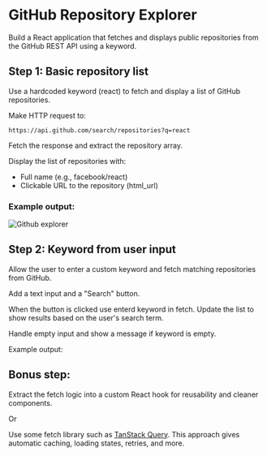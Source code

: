 # GitHub Repository Explorer
Build a React application that fetches and displays public repositories from the GitHub REST API using a keyword. 

## Step 1: Basic repository list
Use a hardcoded keyword (react) to fetch and display a list of GitHub repositories.

Make HTTP request to:
```
https://api.github.com/search/repositories?q=react
```
Fetch the response and extract the repository array.

Display the list of repositories with:
- Full name (e.g., facebook/react)
- Clickable URL to the repository (html_url)

### Example output:

![Github explorer](.src/assests/github_explorer.png)

## Step 2: Keyword from user input
Allow the user to enter a custom keyword and fetch matching repositories from GitHub.

Add a text input and a "Search" button.

When the button is clicked use enterd keyword in fetch. Update the list to show results based on the user's search term.

Handle empty input and show a message if keyword is empty.

Example output:

## Bonus step:
Extract the fetch logic into a custom React hook for reusability and cleaner components.

Or

Use some fetch library such as [TanStack Query](https://tanstack.com/query/latest). This approach gives automatic caching, loading states, retries, and more.

